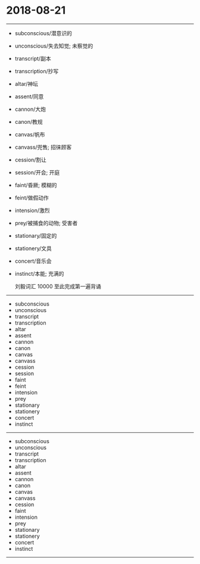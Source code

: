 # 2018-08-21

---

- subconscious/潜意识的
- unconscious/失去知觉; 未察觉的
- transcript/副本
- transcription/抄写
- altar/神坛
- assent/同意
- cannon/大炮
- canon/教规
- canvas/帆布
- canvass/兜售; 招徕顾客
- cession/割让
- session/开会; 开庭
- faint/昏厥; 模糊的
- feint/做假动作
- intension/激烈
- prey/被捕食的动物; 受害者
- stationary/固定的
- stationery/文具
- concert/音乐会
- instinct/本能; 充满的

    刘毅词汇 10000 至此完成第一遍背诵

---

- subconscious
- unconscious
- transcript
- transcription
- altar
- assent
- cannon
- canon
- canvas
- canvass
- cession
- session
- faint
- feint
- intension
- prey
- stationary
- stationery
- concert
- instinct

---

- subconscious
- unconscious
- transcript
- transcription
- altar
- assent
- cannon
- canon
- canvas
- canvass
- cession
- faint
- intension
- prey
- stationary
- stationery
- concert
- instinct

---
